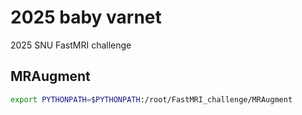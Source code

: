 # 2025 baby varnet
2025 SNU FastMRI challenge

## MRAugment

```bash
export PYTHONPATH=$PYTHONPATH:/root/FastMRI_challenge/MRAugment
```